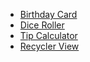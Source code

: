 <ul>
    <li><a href= "https://github.com/dyywann/BirthDayCard">Birthday Card</li>
    <li><a href= "https://github.com/dyywann/DiceRoll">Dice Roller</li>
    <li>Tip Calculator</li>
    <li>Recycler View</li>
</ul>
